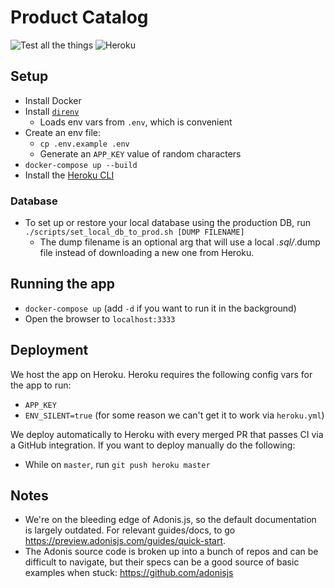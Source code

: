 # Product Catalog

![Test all the things](https://github.com/quiltyweb/productcatalog/workflows/Test%20all%20the%20things/badge.svg)
![Heroku](https://heroku-badge.herokuapp.com/?app=productcatalog)

## Setup

- Install Docker
- Install [`direnv`](https://direnv.net/)
  - Loads env vars from `.env`, which is convenient
- Create an env file:
  - `cp .env.example .env`
  - Generate an `APP_KEY` value of random characters
- `docker-compose up --build`
- Install the [Heroku CLI](https://devcenter.heroku.com/articles/heroku-cli)

### Database
- To set up or restore your local database using the production DB, run `./scripts/set_local_db_to_prod.sh [DUMP FILENAME]`
  - The dump filename is an optional arg that will use a local *.sql/*.dump file instead of downloading a new one from Heroku.

## Running the app

- `docker-compose up` (add `-d` if you want to run it in the background)
- Open the browser to `localhost:3333`

## Deployment

We host the app on Heroku. Heroku requires the following config vars for the app to run:
  - `APP_KEY`
  - `ENV_SILENT=true` (for some reason we can't get it to work via `heroku.yml`)

We deploy automatically to Heroku with every merged PR that passes CI via a GitHub integration. If you want to deploy manually do the following:
- While on `master`, run `git push heroku master`

## Notes

- We're on the bleeding edge of Adonis.js, so the default documentation is largely outdated. For relevant guides/docs, to go https://preview.adonisjs.com/guides/quick-start.
- The Adonis source code is broken up into a bunch of repos and can be difficult to navigate, but their specs can be a good source of basic examples when stuck:
https://github.com/adonisjs
